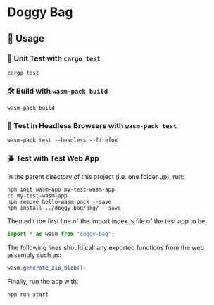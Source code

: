 # Doggy Bag

## 🚴 Usage

### 🐑 Unit Test with `cargo test`
```
cargo test
```

### 🛠️ Build with `wasm-pack build`

```
wasm-pack build
```

### 🔬 Test in Headless Browsers with `wasm-pack test`

```
wasm-pack test --headless --firefox
```

### 🪲 Test with Test Web App

In the parent directory of this project (i.e. one folder up), run:
```
npm init wasm-app my-test-wasm-app
cd my-test-wasm-app
npm remove hello-wasm-pack --save
npm install ../doggy-bag/pkg/ --save
```

Then edit the first line of the import index.js file of the test app to be:
```javascript
import * as wasm from "doggy-bag";
```

The following lines should call any exported functions from the web assembly such as:
```javascript
wasm.generate_zip_blob();
```

Finally, run the app with:
```
npm run start
```